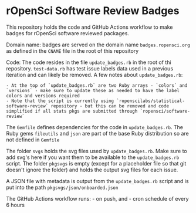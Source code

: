 rOpenSci Software Review Badges
===============================

This repository holds the code and GitHub Actions workflow to make badges for rOpenSci software reviewed packages.

Domain name: badges are served on the domain name `badges.ropensci.org` as defined in the `CNAME` file in the root of this repository

Code: The code resides in the file `update_badges.rb` in the root of thi repository. `test-data.rb` has test issue labels data used in a previous iteration and can likely be removed. A few notes about `update_badges.rb`:

    - At the top of `update_badges.rb` are two Ruby arrays - `colors` and `versions` - make sure to update these as needed to have the label colors and versions required
    - Note that the script is currently using `ropenscilabs/statistical-software-review` repository - but this can be removed and code simplified if all stats pkgs are submitted through `ropensci/software-review`

The `Gemfile` defines dependencies for the code in `update_badges.rb`. The Ruby gems `fileutils` and `json` are part of the base Ruby distribution so are not defined in `Gemfile`

The folder `svgs` holds the svg files used by `update_badges.rb`. Make sure to add svg's here if you want them to be available to the `update_badges.rb` script. The folder `pkgsvgs` is empty (except for a placeholder file so that git doesn't ignore the folder) and holds the output svg files for each issue.

A JSON file with metadata is output from the `update_badges.rb` script and is put into the path `pkgsvgs/json/onboarded.json`

The GitHub Actions workflow runs: 
    - on push, and
    - cron schedule of every 6 hours
